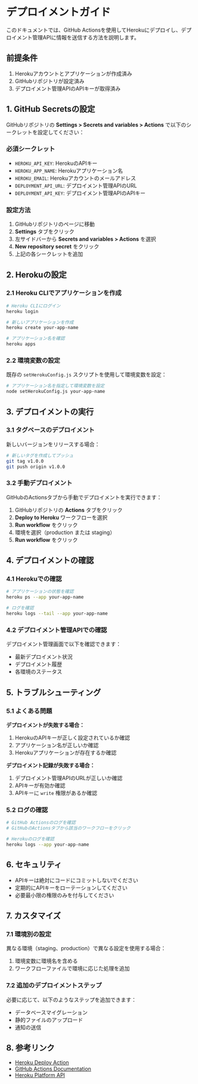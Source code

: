 # デプロイメントガイド

このドキュメントでは、GitHub Actionsを使用してHerokuにデプロイし、デプロイメント管理APIに情報を送信する方法を説明します。

## 前提条件

1. Herokuアカウントとアプリケーションが作成済み
2. GitHubリポジトリが設定済み
3. デプロイメント管理APIのAPIキーが取得済み

## 1. GitHub Secretsの設定

GitHubリポジトリの **Settings > Secrets and variables > Actions** で以下のシークレットを設定してください：

### 必須シークレット

- `HEROKU_API_KEY`: HerokuのAPIキー
- `HEROKU_APP_NAME`: Herokuアプリケーション名
- `HEROKU_EMAIL`: Herokuアカウントのメールアドレス
- `DEPLOYMENT_API_URL`: デプロイメント管理APIのURL
- `DEPLOYMENT_API_KEY`: デプロイメント管理APIのAPIキー

### 設定方法

1. GitHubリポジトリのページに移動
2. **Settings** タブをクリック
3. 左サイドバーから **Secrets and variables > Actions** を選択
4. **New repository secret** をクリック
5. 上記の各シークレットを追加

## 2. Herokuの設定

### 2.1 Heroku CLIでアプリケーションを作成

```bash
# Heroku CLIにログイン
heroku login

# 新しいアプリケーションを作成
heroku create your-app-name

# アプリケーション名を確認
heroku apps
```

### 2.2 環境変数の設定

既存の `setHerokuConfig.js` スクリプトを使用して環境変数を設定：

```bash
# アプリケーション名を指定して環境変数を設定
node setHerokuConfig.js your-app-name
```

## 3. デプロイメントの実行

### 3.1 タグベースのデプロイメント

新しいバージョンをリリースする場合：

```bash
# 新しいタグを作成してプッシュ
git tag v1.0.0
git push origin v1.0.0
```

### 3.2 手動デプロイメント

GitHubのActionsタブから手動でデプロイメントを実行できます：

1. GitHubリポジトリの **Actions** タブをクリック
2. **Deploy to Heroku** ワークフローを選択
3. **Run workflow** をクリック
4. 環境を選択（production または staging）
5. **Run workflow** をクリック

## 4. デプロイメントの確認

### 4.1 Herokuでの確認

```bash
# アプリケーションの状態を確認
heroku ps --app your-app-name

# ログを確認
heroku logs --tail --app your-app-name
```

### 4.2 デプロイメント管理APIでの確認

デプロイメント管理画面で以下を確認できます：

- 最新デプロイメント状況
- デプロイメント履歴
- 各環境のステータス

## 5. トラブルシューティング

### 5.1 よくある問題

**デプロイメントが失敗する場合：**

1. HerokuのAPIキーが正しく設定されているか確認
2. アプリケーション名が正しいか確認
3. Herokuアプリケーションが存在するか確認

**デプロイメント記録が失敗する場合：**

1. デプロイメント管理APIのURLが正しいか確認
2. APIキーが有効か確認
3. APIキーに `write` 権限があるか確認

### 5.2 ログの確認

```bash
# GitHub Actionsのログを確認
# GitHubのActionsタブから該当のワークフローをクリック

# Herokuのログを確認
heroku logs --app your-app-name
```

## 6. セキュリティ

- APIキーは絶対にコードにコミットしないでください
- 定期的にAPIキーをローテーションしてください
- 必要最小限の権限のみを付与してください

## 7. カスタマイズ

### 7.1 環境別の設定

異なる環境（staging、production）で異なる設定を使用する場合：

1. 環境変数に環境名を含める
2. ワークフローファイルで環境に応じた処理を追加

### 7.2 追加のデプロイメントステップ

必要に応じて、以下のようなステップを追加できます：

- データベースマイグレーション
- 静的ファイルのアップロード
- 通知の送信

## 8. 参考リンク

- [Heroku Deploy Action](https://github.com/marketplace/actions/heroku-deploy)
- [GitHub Actions Documentation](https://docs.github.com/en/actions)
- [Heroku Platform API](https://devcenter.heroku.com/articles/platform-api-reference) 